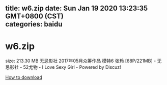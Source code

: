
title: w6.zip
date: Sun Jan 19 2020 13:23:35 GMT+0800 (CST)    
categories: baidu
---

# w6.zip
size: 213.30 MB
 无忌影社 2017年05月众筹作品 模特6 张玲 [68P/221MB] - 无忌影社 - 52尤物 - I Love Sexy Girl - Powered by Discuz!
 

[How to download](https://bpcam.bemobtrk.com/go/2ceec3aa-1ca2-46d6-b9ff-aaa5c184517c?jno=62)
